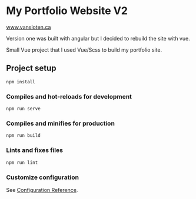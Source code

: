 # My Portfolio Website V2

www.vansloten.ca

Version one was built with angular but I decided to rebuild the site with vue.

Small Vue project that I used Vue/Scss to build my portfolio site.

## Project setup

```
npm install
```

### Compiles and hot-reloads for development

```
npm run serve
```

### Compiles and minifies for production

```
npm run build
```

### Lints and fixes files

```
npm run lint
```

### Customize configuration

See [Configuration Reference](https://cli.vuejs.org/config/).
